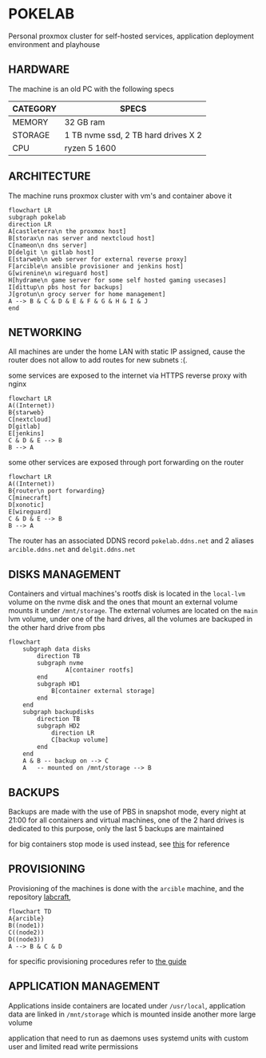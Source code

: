 # POKELAB

Personal proxmox cluster for self-hosted services, application deployment environment and playhouse

## HARDWARE

The machine is an old PC with the following specs

| CATEGORY | SPECS                               |
| -------- | ----------------------------------- |
| MEMORY   | 32 GB ram                           |
| STORAGE  | 1 TB nvme ssd, 2 TB hard drives X 2 |
| CPU      | ryzen 5 1600                        |

## ARCHITECTURE

The machine runs proxmox cluster with vm's and container above it

```mermaid
flowchart LR
subgraph pokelab
direction LR
A[castleterra\n the proxmox host]
B[storax\n nas server and nextcloud host]
C[nameon\n dns server]
D[delgit \n gitlab host]
E[starweb\n web server for external reverse proxy]
F[arcible\n ansible provisioner and jenkins host]
G[wirenine\n wireguard host]
H[hydrame\n game server for some self hosted gaming usecases]
I[dittup\n pbs host for backups]
J[grotun\n grocy server for home management] 
A --> B & C & D & E & F & G & H & I & J
end
```


## NETWORKING 

All machines are under the home LAN with static IP assigned, cause the router does not allow to add routes for new subnets :(.

some services are exposed to the internet via HTTPS reverse proxy with nginx 

```mermaid
flowchart LR
A((Internet))
B{starweb}
C[nextcloud]
D[gitlab]
E[jenkins]
C & D & E --> B
B --> A
```

some other services are exposed through port forwarding on the router

```mermaid
flowchart LR
A((Internet))
B{router\n port forwarding}
C[minecraft]
D[xonotic]
E[wireguard]
C & D & E --> B
B --> A
```

The router has an associated DDNS record `pokelab.ddns.net` and 2 aliases `arcible.ddns.net` and `delgit.ddns.net`

## DISKS MANAGEMENT

Containers and virtual machines's rootfs disk is located in the `local-lvm` volume on the nvme disk and the ones that mount an external volume mounts it under `/mnt/storage`. The external volumes are located on the `main` lvm volume, under one of the hard drives, all the volumes are backuped in the other hard drive from pbs

```mermaid
flowchart 
	subgraph data disks
		direction TB
		subgraph nvme
				A[container rootfs]
		end
		subgraph HD1
			B[container external storage]
		end
	end
	subgraph backupdisks
		direction TB
		subgraph HD2
			direction LR
			C[backup volume]
		end
	end
	A & B -- backup on --> C
	A   -- mounted on /mnt/storage --> B
```

## BACKUPS 

Backups are made with the use of PBS in snapshot mode, every night at 21:00 for all containers and virtual machines, one of the 2 hard drives is dedicated to this purpose, only the last 5 backups are maintained 

for big containers stop mode is used instead, see [this](https://pve.proxmox.com/wiki/Backup_and_Restore#_backup_modes) for reference

## PROVISIONING

Provisioning of the machines is done with the `arcible` machine, and the repository [labcraft](https://github.com/carnivuth/labcraft),

```mermaid
flowchart TD
A{arcible}
B((node1))
C((node2))
D((node3))
A --> B & C & D
```

for specific provisioning procedures refer to [the guide](PROVISIONING_PROCEDURES.md)

## APPLICATION MANAGEMENT

Applications inside containers are located under `/usr/local`, application data are linked in `/mnt/storage` which is mounted inside another more large volume

application that need to run as daemons uses systemd units with custom user and limited read write permissions